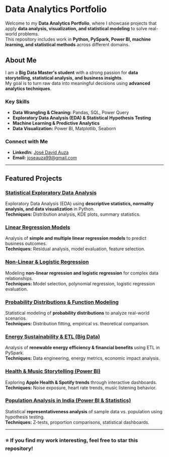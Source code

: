 # **Data Analytics Portfolio**  

Welcome to my **Data Analytics Portfolio**, where I showcase projects that apply **data analysis, visualization, and statistical modeling** to solve real-world problems.  
This repository includes work in **Python, PySpark, Power BI, machine learning, and statistical methods** across different domains.  

## **About Me**  

I am a **Big Data Master's student** with a strong passion for **data storytelling, statistical analysis, and business insights**.  
My goal is to turn raw data into meaningful decisions using **advanced analytics techniques**.  

### **Key Skills**  
- **Data Wrangling & Cleaning:** Pandas, SQL, Power Query  
- **Exploratory Data Analysis (EDA) & Statistical Hypothesis Testing**  
- **Machine Learning & Predictive Analytics**  
- **Data Visualization:** Power BI, Matplotlib, Seaborn  

### **Connect with Me**  
- **LinkedIn:** [José David Auza](https://www.linkedin.com/in/josedavidauza)  
- **Email:** joseauza99@gmail.com  

---

## **Featured Projects**  

### **[Statistical Exploratory Data Analysis](https://github.com/JoseAuza99/data-analytics-portfolio/tree/main/Statistical_Analysis_EDA)**  
Exploratory Data Analysis (EDA) using **descriptive statistics, normality analysis, and data visualization** in Python.  
**Techniques:** Distribution analysis, KDE plots, summary statistics.  

### **[Linear Regression Models](https://github.com/JoseAuza99/data-analytics-portfolio/tree/main/Linear_Regression)**  
Analysis of **simple and multiple linear regression models** to predict business outcomes.  
**Techniques:** Residual analysis, model evaluation, feature selection.  

### **[Non-Linear & Logistic Regression](https://github.com/JoseAuza99/data-analytics-portfolio/tree/main/NonLinear_Regression)**  
Modeling **non-linear regression and logistic regression** for complex data relationships.  
**Techniques:** Model selection, polynomial regression, logistic regression evaluation.  

### **[Probability Distributions & Function Modeling](https://github.com/JoseAuza99/data-analytics-portfolio/tree/main/Probability_Distributions)**  
Statistical modeling of **probability distributions** to analyze real-world scenarios.  
**Techniques:** Distribution fitting, empirical vs. theoretical comparison.  

### **[Energy Sustainability & ETL (Big Data)](https://github.com/JoseAuza99/data-analytics-portfolio/tree/main/Energy_Sustainability_ETL)**  
Analysis of **renewable energy efficiency & financial benefits** using ETL in PySpark.  
**Techniques:** Data engineering, energy metrics, economic impact analysis.  

### **[Health & Music Storytelling (Power BI)](https://github.com/JoseAuza99/data-analytics-portfolio/tree/main/Health_Music_Storytelling)**  
Exploring **Apple Health & Spotify trends** through interactive dashboards.  
**Techniques:** Noise exposure, heart rate trends, music listening behavior.  

### **[Population Analysis in India (Power BI & Statistics)](https://github.com/JoseAuza99/data-analytics-portfolio/tree/main/Population_Analysis_India)**  
Statistical **representativeness analysis** of sample data vs. population using hypothesis testing.  
**Techniques:** Z-tests, proportion comparisons, statistical dashboards.  

---

### ⭐ **If you find my work interesting, feel free to star this repository!**  
